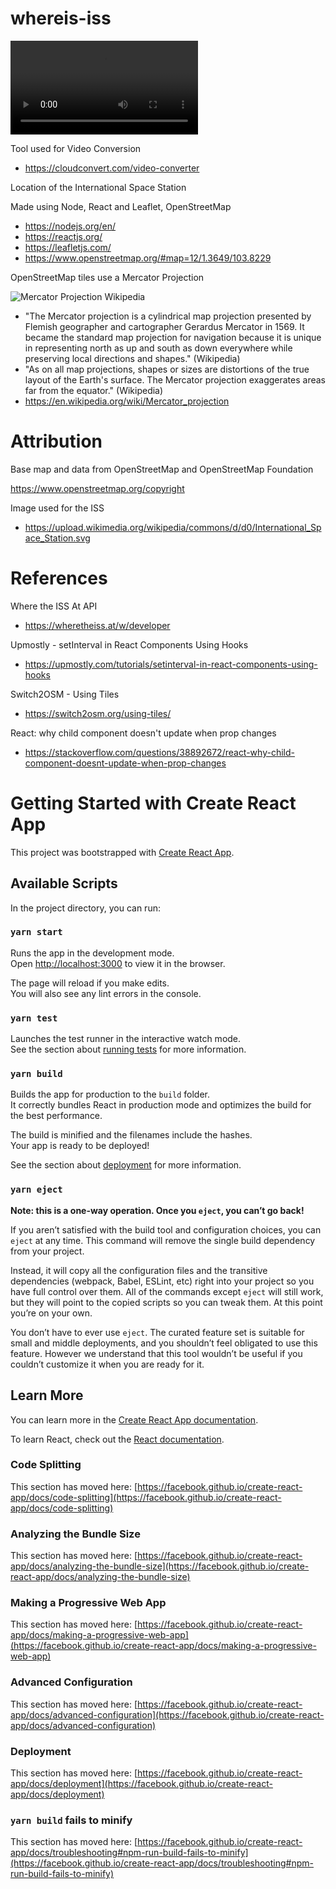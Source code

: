 # whereis-iss

![Demo](https://user-images.githubusercontent.com/38811217/117773311-ba7d8d80-b26a-11eb-9984-e8a6c7ff9299.mov)

Tool used for Video Conversion

- https://cloudconvert.com/video-converter

Location of the International Space Station

Made using Node, React and Leaflet, OpenStreetMap

- https://nodejs.org/en/
- https://reactjs.org/
- https://leafletjs.com/
- https://www.openstreetmap.org/#map=12/1.3649/103.8229

OpenStreetMap tiles use a Mercator Projection

![Mercator Projection Wikipedia](https://upload.wikimedia.org/wikipedia/commons/thumb/7/73/Mercator_projection_Square.JPG/600px-Mercator_projection_Square.JPG)

- "The Mercator projection is a cylindrical map projection presented by Flemish geographer and cartographer Gerardus Mercator in 1569. It became the standard map projection for navigation because it is unique in representing north as up and south as down everywhere while preserving local directions and shapes." (Wikipedia)
- "As on all map projections, shapes or sizes are distortions of the true layout of the Earth's surface. The Mercator projection exaggerates areas far from the equator." (Wikipedia)
- https://en.wikipedia.org/wiki/Mercator_projection

# Attribution

Base map and data from OpenStreetMap and OpenStreetMap Foundation

https://www.openstreetmap.org/copyright

Image used for the ISS

- https://upload.wikimedia.org/wikipedia/commons/d/d0/International_Space_Station.svg

# References

Where the ISS At API

- https://wheretheiss.at/w/developer

Upmostly - setInterval in React Components Using Hooks

- https://upmostly.com/tutorials/setinterval-in-react-components-using-hooks

Switch2OSM - Using Tiles

- https://switch2osm.org/using-tiles/

React: why child component doesn't update when prop changes

- https://stackoverflow.com/questions/38892672/react-why-child-component-doesnt-update-when-prop-changes

# Getting Started with Create React App

This project was bootstrapped with [Create React App](https://github.com/facebook/create-react-app).

## Available Scripts

In the project directory, you can run:

### `yarn start`

Runs the app in the development mode.\
Open [http://localhost:3000](http://localhost:3000) to view it in the browser.

The page will reload if you make edits.\
You will also see any lint errors in the console.

### `yarn test`

Launches the test runner in the interactive watch mode.\
See the section about [running tests](https://facebook.github.io/create-react-app/docs/running-tests) for more information.

### `yarn build`

Builds the app for production to the `build` folder.\
It correctly bundles React in production mode and optimizes the build for the best performance.

The build is minified and the filenames include the hashes.\
Your app is ready to be deployed!

See the section about [deployment](https://facebook.github.io/create-react-app/docs/deployment) for more information.

### `yarn eject`

**Note: this is a one-way operation. Once you `eject`, you can’t go back!**

If you aren’t satisfied with the build tool and configuration choices, you can `eject` at any time. This command will remove the single build dependency from your project.

Instead, it will copy all the configuration files and the transitive dependencies (webpack, Babel, ESLint, etc) right into your project so you have full control over them. All of the commands except `eject` will still work, but they will point to the copied scripts so you can tweak them. At this point you’re on your own.

You don’t have to ever use `eject`. The curated feature set is suitable for small and middle deployments, and you shouldn’t feel obligated to use this feature. However we understand that this tool wouldn’t be useful if you couldn’t customize it when you are ready for it.

## Learn More

You can learn more in the [Create React App documentation](https://facebook.github.io/create-react-app/docs/getting-started).

To learn React, check out the [React documentation](https://reactjs.org/).

### Code Splitting

This section has moved here: [https://facebook.github.io/create-react-app/docs/code-splitting](https://facebook.github.io/create-react-app/docs/code-splitting)

### Analyzing the Bundle Size

This section has moved here: [https://facebook.github.io/create-react-app/docs/analyzing-the-bundle-size](https://facebook.github.io/create-react-app/docs/analyzing-the-bundle-size)

### Making a Progressive Web App

This section has moved here: [https://facebook.github.io/create-react-app/docs/making-a-progressive-web-app](https://facebook.github.io/create-react-app/docs/making-a-progressive-web-app)

### Advanced Configuration

This section has moved here: [https://facebook.github.io/create-react-app/docs/advanced-configuration](https://facebook.github.io/create-react-app/docs/advanced-configuration)

### Deployment

This section has moved here: [https://facebook.github.io/create-react-app/docs/deployment](https://facebook.github.io/create-react-app/docs/deployment)

### `yarn build` fails to minify

This section has moved here: [https://facebook.github.io/create-react-app/docs/troubleshooting#npm-run-build-fails-to-minify](https://facebook.github.io/create-react-app/docs/troubleshooting#npm-run-build-fails-to-minify)
